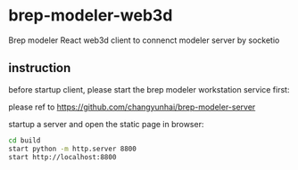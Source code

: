 # brep-modeler-web3d
Brep modeler React web3d client to connenct modeler server by socketio

## instruction
before startup client, please start the brep modeler workstation service first:

please ref to
https://github.com/changyunhai/brep-modeler-server

startup a server and open the static page in browser:
```bash
cd build
start python -m http.server 8800
start http://localhost:8800
```